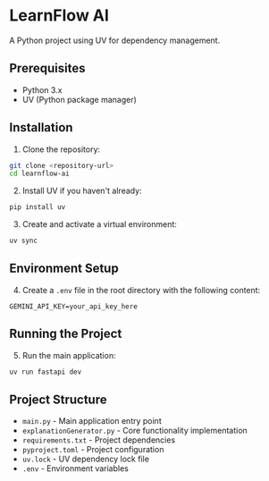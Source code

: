 # LearnFlow AI

A Python project using UV for dependency management.

## Prerequisites

- Python 3.x
- UV (Python package manager)

## Installation

1. Clone the repository:
```bash
git clone <repository-url>
cd learnflow-ai
```

2. Install UV if you haven't already:
```bash
pip install uv
```

3. Create and activate a virtual environment:
```bash
uv sync
```


## Environment Setup

4. Create a `.env` file in the root directory with the following content:
```
GEMINI_API_KEY=your_api_key_here
```

## Running the Project

5. Run the main application:
```bash
uv run fastapi dev
```

## Project Structure

- `main.py` - Main application entry point
- `explanationGenerator.py` - Core functionality implementation
- `requirements.txt` - Project dependencies
- `pyproject.toml` - Project configuration
- `uv.lock` - UV dependency lock file
- `.env` - Environment variables


